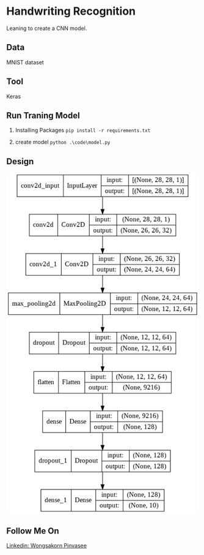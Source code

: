 # Handwriting Recognition

Leaning to create a CNN model.

## Data
MNIST dataset

## Tool
Keras

## Run Traning Model

1. Installing Packages  ``` pip install -r requirements.txt ```

2. create model ``` python .\code\model.py ```
   

## Design
![](https://github.com/SunWPS/Handwriting_Recognition/blob/master/images/model_diagram.png?raw=true)

## Follow Me On
[Linkedin: Wongsakorn Pinvasee](https://www.linkedin.com/in/wongsakorn-pinvasee-b57b34186/)

